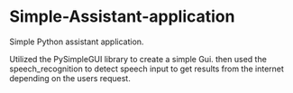 # Simple-Assistant-application
Simple Python assistant application.

Utilized the PySimpleGUI library to create a simple Gui. then used the speech_recognition to detect speech input to get results from the internet depending on the users request.
